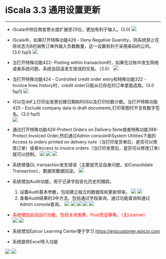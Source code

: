 # iScala 3.3 通用设置更新
************************
* iScala中供应商发票长度扩展至25位，更加有利于输入。(3.0)
![](general_supplier_invoice_length_to_25_3.0.jpg)

* iScala中，如果打开特殊功能426 - Deny Negative Quantity，则系统禁止在除状态为8的销售订单外输入负数数量，这一设置有利于采用条码的公司。(3.0 fsp1)
![](general_limit_negative_qty_in_so_with_sp426_3.0f1.jpg)

* 当打开特殊功能422- Posting within transaction时，如果在过账中发生网络或者系统问题，系统会回滚发生错误的交易。（3.0）
![](general_restore_post_with_error_3.0.jpg)

* 当打开特殊功能424 - Controlled credit order entry和特殊功能322 - Invoice lines history时，credit order只能从已存在的订单里面选取。(3.0 fsp1)
![](general_select_negative_qty_from_old_so_3.0f1.jpg)

* 可以在ddf上打印出发票创建日期和时间以及打印份数计数。当打开特殊功能425 - Exclude company data in draft documents,打印草图时不含有数字签名。(3.0 fsp1)  
![](general_new_ddf_in_invoice_dn_3.0f1.jpg)

* 通过打开特殊功能429-Protect Orders on Delivery Note或者特殊功能388-Protect Invoiced Order,然后通过Admin console中System Utilities下面的Access to orders printed on delivery note（当打印发货单后，是否可以修改订单）或者Access to invoice orders（当打印发票后，是否可以修改订单）就可以控制。
![](general_limit_adjust_after_dn_or_invoice_3.0f1.jpg)
![](general_limit_adjust_after_dn_detail_3.0f1.jpg)
![](general_limit_adjust_after_invoice_detail_3.0f1.jpg)

* 系统增强GL transaction发生错误（主要是凭证自身问题，如Consolidate Transaction），数据库数据回滚。
![](general_transaction_errors_rollback_3.0f3.jpg)

* 系统增加Audit功能，用于记录字段变化历史的跟踪。
  1. 设置Audit基本参数，包括建立独立的数据库和更新频率。
![](general_create_and_schedule_audit_db_3.2.jpg)
![](general_select_audit_content_3.2.jpg)
  2. 查看Audit结果的3中方法，包括通过字段查询，通过功能查询和通过Admin console查询。
![](general_audit_view_with_field_3.2.jpg)
![](general_audit_view_with_field_detail_3.2.jpg)
![](general_audit_view_with_function_3.2.jpg)
![](general_audit_view_with_function_detail_3.2.jpg)
![](general_audit_view_with_admin_console_3.2.jpg)

* <font color="red">系统增加自动运行功能，包括关闭发票，Post凭证等等。（无License）</font><br/>
![](general_job_schedule_setting_3.3.jpg)
![](general_job_schedule_setting_detail_3.3.jpg)

* 系统增加Epicor Learning Center便于学习
https://erpcustomer.epicor.com

* 系统提供Excel导入功能

![](general_import_with_excel_3.3.jpg)
![](general_import_template_setting_with_excel_3.3.jpg)
